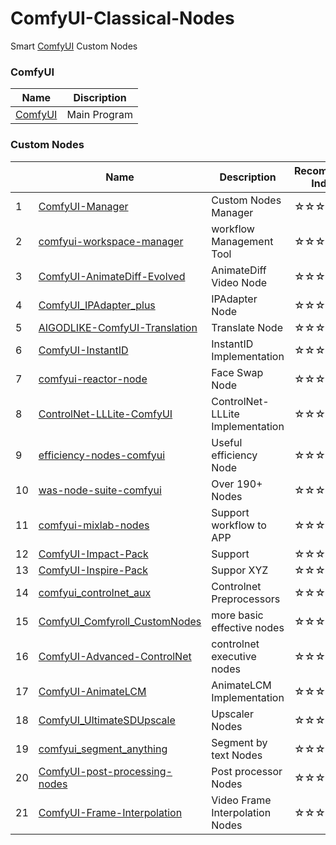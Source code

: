 # ComfyUI-Classical-Nodes
Smart [ComfyUI](https://github.com/comfyanonymous/ComfyUI)  Custom Nodes

### ComfyUI
|Name|Discription|
|---|---|
|[ComfyUI](https://github.com/comfyanonymous/ComfyUI)|Main Program|


### Custom Nodes
||Name|Description|Recommend Index|
|---|---|---|---|
|1|[ComfyUI-Manager](https://github.com/ltdrdata/ComfyUI-Manager)|Custom Nodes Manager|☆☆☆☆☆|
|2|[comfyui-workspace-manager](https://github.com/11cafe/comfyui-workspace-manager)|workflow Management Tool|☆☆☆☆☆|
|3|[ComfyUI-AnimateDiff-Evolved](https://github.com/Kosinkadink/ComfyUI-AnimateDiff-Evolved)|AnimateDiff Video Node|☆☆☆☆|
|4|[ComfyUI_IPAdapter_plus](https://github.com/cubiq/ComfyUI_IPAdapter_plus)|IPAdapter Node|☆☆☆☆|
|5|[AIGODLIKE-ComfyUI-Translation](https://github.com/AIGODLIKE/AIGODLIKE-ComfyUI-Translation)|Translate Node|☆☆☆|
|6|[ComfyUI-InstantID](https://github.com/ZHO-ZHO-ZHO/ComfyUI-InstantID)|InstantID Implementation|☆☆☆☆|
|7|[comfyui-reactor-node](https://github.com/Gourieff/comfyui-reactor-node)|Face Swap Node|☆☆☆☆|
|8|[ControlNet-LLLite-ComfyUI](https://github.com/kohya-ss/ControlNet-LLLite-ComfyUI)|ControlNet-LLLite Implementation|☆☆☆|
|9|[efficiency-nodes-comfyui](https://github.com/jags111/efficiency-nodes-comfyui)|Useful efficiency Node|☆☆☆☆☆|
|10|[was-node-suite-comfyui](https://github.com/WASasquatch/was-node-suite-comfyui)|Over 190+ Nodes|☆☆☆☆|
|11|[comfyui-mixlab-nodes](https://github.com/shadowcz007/comfyui-mixlab-nodes)|Support workflow to APP|☆☆☆☆|
|12|[ComfyUI-Impact-Pack](https://github.com/ltdrdata/ComfyUI-Impact-Pack)|Support|☆☆☆☆|
|13|[ComfyUI-Inspire-Pack](https://github.com/ltdrdata/ComfyUI-Inspire-Pack)|Suppor XYZ|☆☆☆|
|14|[comfyui_controlnet_aux](https://github.com/Fannovel16/comfyui_controlnet_aux)|Controlnet Preprocessors|☆☆☆☆|
|15|[ComfyUI_Comfyroll_CustomNodes](https://github.com/Suzie1/ComfyUI_Comfyroll_CustomNodes)|more basic effective nodes|☆☆☆|
|16|[ComfyUI-Advanced-ControlNet](https://github.com/Kosinkadink/ComfyUI-Advanced-ControlNet)|controlnet executive nodes|☆☆☆☆☆|
|17|[ComfyUI-AnimateLCM](https://github.com/dezi-ai/ComfyUI-AnimateLCM)|AnimateLCM Implementation|☆☆☆|
|18|[ComfyUI_UltimateSDUpscale](https://github.com/ssitu/ComfyUI_UltimateSDUpscale)|Upscaler Nodes|☆☆☆|
|19|[comfyui_segment_anything](https://github.com/storyicon/comfyui_segment_anything)|Segment by text Nodes|☆☆☆☆|
|20|[ComfyUI-post-processing-nodes](https://github.com/EllangoK/ComfyUI-post-processing-nodes)|Post processor Nodes|☆☆☆☆|
|21|[ComfyUI-Frame-Interpolation](https://github.com/Fannovel16/ComfyUI-Frame-Interpolation)|Video Frame Interpolation Nodes|☆☆☆☆|

